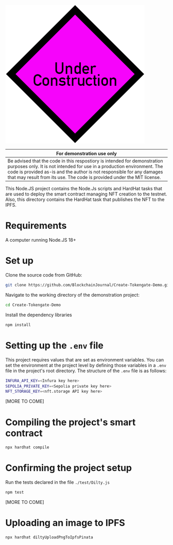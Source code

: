 ![Under Construction](../errata/under-construction.png)

|For demonstration use only|
|---|
|Be advised that the code in this respostiory is intended for demonstration purposes only.  It is not intended for use in a production environment.  The code is provided as-is and the author is not responsible for any damages that may result from its use.  The code is provided under the MIT license.|


This Node.JS project contains the Node.Js scripts and HardHat tasks that are used to deploy the smart contract managing NFT creation to the testnet. Also, this directory contains the HardHat task that publishes the NFT to the IPFS.


# Requirements

A computer running Node.JS 18+

# Set up

Clone the source code from GitHub:

```bash
git clone https://github.com/BlockchainJournal/Create-Tokengate-Demo.git
```

Navigate to the working directory of the demonstration project:

```bash
cd Create-Tokengate-Demo
```


Install the dependency libraries

```bash
npm install
```

# Setting up the `.env` file

This project requires values that are set as environment variables. You can set the environment at the project level by defining those variables in a `.env` file in the project's root directory. The structure of the `.env` file is as follows:

```bash
INFURA_API_KEY=<Infura key here>
SEPOLIA_PRIVATE_KEY=<Sepolia private key here>
NFT_STORAGE_KEY=<nft.storage API key here>
```

[MORE TO COME]

# Compiling the project's smart contract

```bash
npx hardhat compile
```

# Confirming the project setup

Run the tests declared in the file `./test/Dilty.js`

```bash
npm test
```

[MORE TO COME]

# Uploading an image to IPFS

```bash
npx hardhat diltyUploadPngToIpfsPinata
```
